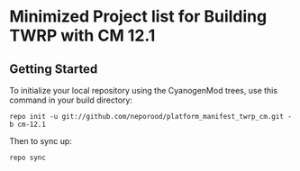 Minimized Project list for Building TWRP with CM 12.1
===========

Getting Started
---------------

To initialize your local repository using the CyanogenMod trees, use this command in your build directory:

    repo init -u git://github.com/neporood/platform_manifest_twrp_cm.git -b cm-12.1

Then to sync up:

    repo sync
